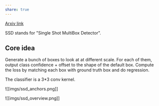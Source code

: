 ```yaml
---
share: true
---
```

[Arxiv link](https://arxiv.org/abs/1512.02325)

SSD stands for "Single Shot MultiBox Detector".

## Core idea

Generate a bunch of boxes to look at at different scale. For each of them, output class confidence + offset to the shape of the default box. Compute the loss by matching each box with ground truth box and do regression.

The classifier is a 3*3 conv kernel.

![[imgs/ssd_anchors.png]]

![[imgs/ssd_overview.png]]